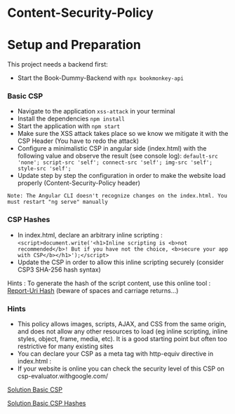 # Content-Security-Policy

# Setup and Preparation

This project needs a backend first:

- Start the Book-Dummy-Backend with `npx bookmonkey-api`

### Basic CSP

- Navigate to the application `xss-attack` in your terminal
- Install the dependencies `npm install`
- Start the application with `npm start`
- Make sure the XSS attack takes place so we know we mitigate it with the CSP Header (You have to redo the attack)
- Configure a minimalistic CSP in angular side (index.html)
  with the following value and observe the result
  (see console log):
  `default-src 'none'; script-src 'self'; connect-src 'self'; img-src 'self'; style-src 'self';`
- Update step by step the configuration in order to make the website load properly (Content-Security-Policy header)

`Note: The Angular CLI doesn't recognize changes on the index.html. You must restart "ng serve"
 manually`

### CSP Hashes

- In index.html, declare an arbitrary inline scripting : `<script>document.write('<h1>Inline scripting is <b>not recommended</b>! But if you have not the choice, <b>secure your app with CSP</b></h1>');</script>`
- Update the CSP in order to allow this inline scripting securely (consider CSP3 SHA-256 hash syntax)

Hints : To generate the hash of the script content, use this online tool : [Report-Uri Hash](https://report-uri.com/home/hash) (beware of spaces and carriage returns...)

### Hints

- This policy allows images, scripts, AJAX, and CSS from the same origin, and does not allow any other resources to load (eg inline scripting, inline styles, object, frame, media, etc). It is a good starting point but often too restrictive for many existing sites
- You can declare your CSP as a meta tag with http-equiv directive in index.html :<meta http-equiv="__directive__" content="__value__">
- If your website is online you can check the security level of this CSP on csp-evaluator.withgoogle.com/

[Solution Basic CSP](https://github.com/martinakraus/angular-security-intro-2025/commit/f5eab38c62a8622006207e6594ca27730c727cd4)

[Solution Basic CSP Hashes](https://github.com/martinakraus/angular-security-intro-2025/commit/26a6fede222295f542398b7a62dd330e6279b1b4)
